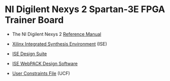 # NI Digilent Nexys 2 Spartan-3E FPGA Trainer Board

* The NI Digilent Nexys 2 [Reference Manual](https://reference.digilentinc.com/reference/programmable-logic/nexys-2/reference-manual)

* [Xilinx Integrated Synthesis Environment](https://en.wikipedia.org/wiki/Xilinx_ISE) (ISE)

* [ISE Design Suite](https://www.xilinx.com/products/design-tools/ise-design-suite.html)

* [ISE WebPACK Design Software](https://www.xilinx.com/products/design-tools/ise-design-suite/ise-webpack.html)

* [User Constraints File](https://www.xilinx.com/support/documentation/sw_manuals/xilinx11/platform_studio/ps_p_hdw_setting_up_your_ucf.htm) (UCF)
